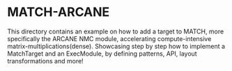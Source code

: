 # MATCH-ARCANE
This directory contains an example on how to add a target to MATCH, more specifically the ARCANE NMC module, accelerating compute-intensive matrix-multiplications(dense).
Showcasing step by step how to implement a MatchTarget and an ExecModule, by defining patterns, API, layout transformations and more!